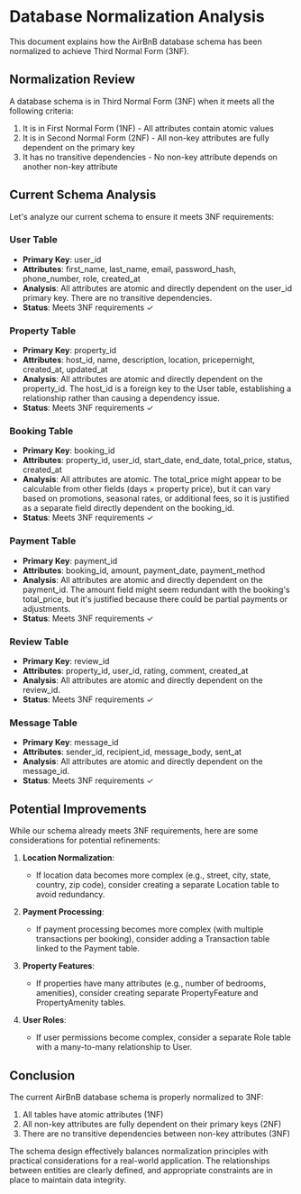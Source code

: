 # Database Normalization Analysis

This document explains how the AirBnB database schema has been normalized to achieve Third Normal Form (3NF).

## Normalization Review

A database schema is in Third Normal Form (3NF) when it meets all the following criteria:
1. It is in First Normal Form (1NF) - All attributes contain atomic values
2. It is in Second Normal Form (2NF) - All non-key attributes are fully dependent on the primary key
3. It has no transitive dependencies - No non-key attribute depends on another non-key attribute

## Current Schema Analysis

Let's analyze our current schema to ensure it meets 3NF requirements:

### User Table
- **Primary Key**: user_id
- **Attributes**: first_name, last_name, email, password_hash, phone_number, role, created_at
- **Analysis**: All attributes are atomic and directly dependent on the user_id primary key. There are no transitive dependencies.
- **Status**: Meets 3NF requirements ✓

### Property Table
- **Primary Key**: property_id
- **Attributes**: host_id, name, description, location, pricepernight, created_at, updated_at
- **Analysis**: All attributes are atomic and directly dependent on the property_id. The host_id is a foreign key to the User table, establishing a relationship rather than causing a dependency issue.
- **Status**: Meets 3NF requirements ✓

### Booking Table
- **Primary Key**: booking_id
- **Attributes**: property_id, user_id, start_date, end_date, total_price, status, created_at
- **Analysis**: All attributes are atomic. The total_price might appear to be calculable from other fields (days × property price), but it can vary based on promotions, seasonal rates, or additional fees, so it is justified as a separate field directly dependent on the booking_id.
- **Status**: Meets 3NF requirements ✓

### Payment Table
- **Primary Key**: payment_id
- **Attributes**: booking_id, amount, payment_date, payment_method
- **Analysis**: All attributes are atomic and directly dependent on the payment_id. The amount field might seem redundant with the booking's total_price, but it's justified because there could be partial payments or adjustments.
- **Status**: Meets 3NF requirements ✓

### Review Table
- **Primary Key**: review_id
- **Attributes**: property_id, user_id, rating, comment, created_at
- **Analysis**: All attributes are atomic and directly dependent on the review_id.
- **Status**: Meets 3NF requirements ✓

### Message Table
- **Primary Key**: message_id
- **Attributes**: sender_id, recipient_id, message_body, sent_at
- **Analysis**: All attributes are atomic and directly dependent on the message_id.
- **Status**: Meets 3NF requirements ✓

## Potential Improvements

While our schema already meets 3NF requirements, here are some considerations for potential refinements:

1. **Location Normalization**:
   - If location data becomes more complex (e.g., street, city, state, country, zip code), consider creating a separate Location table to avoid redundancy.

2. **Payment Processing**:
   - If payment processing becomes more complex (with multiple transactions per booking), consider adding a Transaction table linked to the Payment table.

3. **Property Features**:
   - If properties have many attributes (e.g., number of bedrooms, amenities), consider creating separate PropertyFeature and PropertyAmenity tables.

4. **User Roles**:
   - If user permissions become complex, consider a separate Role table with a many-to-many relationship to User.

## Conclusion

The current AirBnB database schema is properly normalized to 3NF:

1. All tables have atomic attributes (1NF)
2. All non-key attributes are fully dependent on their primary keys (2NF)
3. There are no transitive dependencies between non-key attributes (3NF)

The schema design effectively balances normalization principles with practical considerations for a real-world application. The relationships between entities are clearly defined, and appropriate constraints are in place to maintain data integrity.
